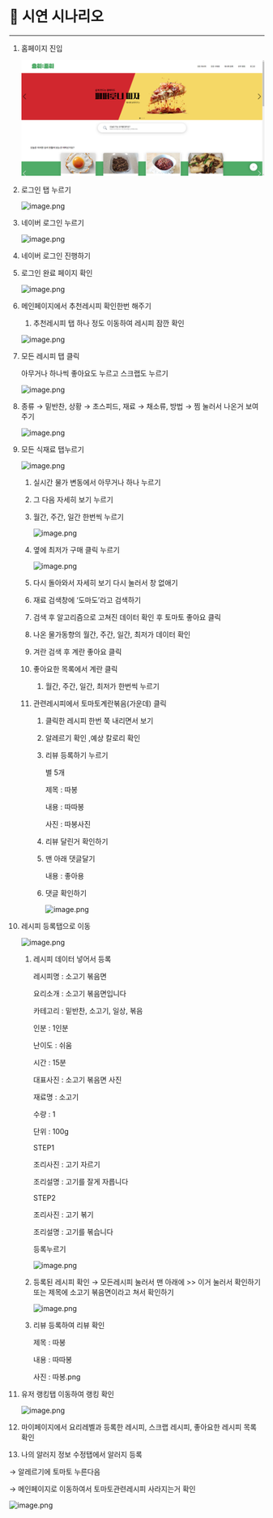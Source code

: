 # 📜 시연 시나리오

---

1. 홈페이지 진입
    
    <img src = "img/image.png">
    
2. 로그인 탭 누르기
    
    ![image.png](/image/image%201.png)
    
3. 네이버 로그인 누르기
    
    ![image.png](/image/image%202.png)
    
4. 네이버 로그인 진행하기
5. 로그인 완료 페이지 확인
    
    ![image.png](/image/image%203.png)
    
6. 메인페이지에서 추천레시피 확인한번 해주기
    1. 추천레시피 탭 하나 정도 이동하여 레시피 잠깐 확인
    
    ![image.png](/image/image%204.png)
    
7. 모든 레시피 탭 클릭
    
    아무거나 하나씩 좋아요도 누르고 스크랩도 누르기
    
    ![image.png](/image/image%205.png)
    
8. 종류 → 밑반찬, 상황 → 초스피드, 재료 → 채소류, 방법 → 찜 눌러서 나온거 보여주기
    
    ![image.png](/image/image%206.png)
    
9. 모든 식재료 탭누르기
    
    ![image.png](/image/image%207.png)
    
    1. 실시간 물가 변동에서 아무거나 하나 누르기
    2. 그 다음 자세히 보기 누르기
    3. 월간, 주간, 일간 한번씩 누르기
        
        ![image.png](/image/image%208.png)
        
    4. 옆에 최저가 구매 클릭 누르기
        
        ![image.png](/image/image%209.png)
        
    5. 다시 돌아와서 자세히 보기 다시 눌러서 창 없애기
    6. 재료 검색창에 ‘도마도’라고 검색하기
    7. 검색 후 알고리즘으로 고쳐진 데이터 확인 후 토마토 좋아요 클릭
    8. 나온 물가동향의 월간, 주간, 일간, 최저가 데이터 확인
    9. 겨란 검색 후 계란 좋아요 클릭
    10. 좋아요한 목록에서 계란 클릭
        1. 월간, 주간, 일간, 최저가 한번씩 누르기
    11. 관련레시피에서 토마토계란볶음(가운데) 클릭
        1. 클릭한 레시피 한번 쭉 내리면서 보기
        2. 알레르기 확인 ,예상 칼로리 확인
        3. 리뷰 등록하기 누르기
            
            별 5개
            
            제목 : 따봉
            
            내용 : 따따봉
            
            사진 : 따봉사진
            
        4. 리뷰 달린거 확인하기
        5. 맨 아래 댓글달기
            
            내용 : 좋아용
            
        6. 댓글 확인하기
            
            ![image.png](/image/image%2010.png)
            
10. 레시피 등록탭으로 이동
    
    ![image.png](/image/image%2011.png)
    
    1. 레시피 데이터 넣어서 등록
        
        레시피명 : 소고기 볶음면
        
        요리소개 : 소고기 볶음면입니다
        
        카테고리 : 밑반찬, 소고기, 일상, 볶음
        
        인분 : 1인분
        
        난이도 : 쉬움
        
        시간 : 15분
        
        대표사진 : 소고기 볶음면 사진
        
        재료명 : 소고기
        
        수량 : 1
        
        단위 : 100g
        
        STEP1
        
        조리사진 : 고기 자르기
        
        조리설명 : 고기를 잘게 자릅니다
        
        STEP2
        
        조리사진 : 고기 볶기
        
        조리설명 : 고기를 볶습니다
        
        등록누르기
        
        ![image.png](/image/image%2012.png)
        
    2. 등록된 레시피 확인 → 모든레시피 눌러서 맨 아래에 >> 이거 눌러서 확인하기 또는 제목에 소고기 볶음면이라고 쳐서 확인하기
        
        ![image.png](/image/image%2013.png)
        
    3. 리뷰 등록하여 리뷰 확인
        
        제목 : 따봉
        
        내용 : 따따봉
        
        사진 : 따봉.png
        
11. 유저 랭킹탭 이동하여 랭킹 확인
    
    ![image.png](/image/image%2014.png)
    
12. 마이페이지에서 요리레벨과 등록한 레시피, 스크랩 레시피, 좋아요한 레시피 목록 확인
13. 나의 알러지 정보 수정탭에서 알러지 등록

→ 알레르기에 토마토 누른다음

→ 메인페이지로 이동하여서 토마토관련레시피 사라지는거 확인

![image.png](/image/image%2015.png)
